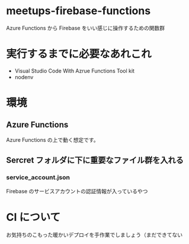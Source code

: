 # meetups-firebase-functions

Azure Functions から Firebase をいい感じに操作するための関数群

# 実行するまでに必要なあれこれ

- Visual Studio Code With Azrue Functions Tool kit
- nodenv 

# 環境

## Azure Functions

Azure Functions の上で動く想定です。

## Sercret フォルダに下に重要なファイル群を入れる

### service_account.json

Firebase のサービスアカウントの認証情報が入っているやつ

# CI について

お気持ちのこもった暖かいデプロイを手作業でしましょう（まだできてない
